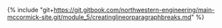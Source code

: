 {% include "git+https://git.gitbook.com/northwestern-engineering/main-mccormick-site.git/module_5/creatinglineorparagraphbreaks.md" %}

